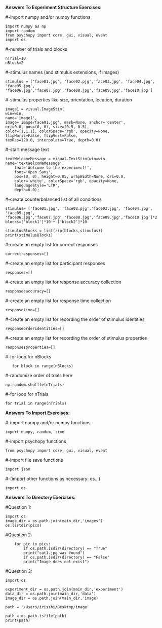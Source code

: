 **Answers To Experiment Structure Exercises:**

#-import numpy and/or numpy functions 

    import numpy as np 
    import random
    from psychopy import core, gui, visual, event 
    import os
    
#-number of trials and blocks

    nTrial=10
    nBlock=2
       
#-stimulus names (and stimulus extensions, if images)

    stimulus = ['face01.jpg', 'face02.pjg','face03.jpg', 'face04.jpg', 'face05.jpg', 'face06.jpg','face07.jpg','face08.jpg','face09.jpg','face10.jpg']

#-stimulus properties like size, orientation, location, duration

    image1 = visual.ImageStim(
    win=win,
    name='image1', 
    image='image/face01.jpg', mask=None, anchor='center',
    ori=0.0, pos=(0, 0), size=(0.5, 0.5),
    color=[1,1,1], colorSpace='rgb', opacity=None,
    flipHoriz=False, flipVert=False,
    texRes=128.0, interpolate=True, depth=0.0)

#-start message text

    textWelcomeMessage = visual.TextStim(win=win, name='textWelcomeMessage',
        text='Welcome to the experiment!',
        font='Open Sans',
        pos=(0, 0), height=0.05, wrapWidth=None, ori=0.0, 
        color='white', colorSpace='rgb', opacity=None, 
        languageStyle='LTR',
        depth=0.0);
        
#-create counterbalanced list of all conditions

    stimulus= ['face01.jpg', 'face02.pjg','face03.jpg', 'face04.jpg', 'face05.jpg', 'face06.jpg','face07.jpg','face08.jpg','face09.jpg','face10.jpg']*2
    blocks=['block1']*10 + ['block2']*10

    stimulusBlocks = list(zip(blocks,stimulus))
    print(stimulusBlocks)
    
#-create an empty list for correct responses

    correctresponses=[]

#-create an empty list for participant responses

    responses=[]

#-create an empty list for response accuracy collection

    responsesaccuracy=[]

#-create an empty list for response time collection

    responsetime=[]

#-create an empty list for recording the order of stimulus identities

    responseorderidentities=[]

#-create an empty list for recording the order of stimulus properties

    responsesproperties=[]

#-for loop for nBlocks
    
       for block in range(nBlocks)

#-randomize order of trials here

    np.random.shuffle(nTrials)
   
#-for loop for nTrials

    for trial in range(nTrials)

**Answers To Import Exercises:**

#-import numpy and/or numpy functions 

    import numpy, random, time

#-import psychopy functions 

    from psychopy import core, gui, visual, event

#-import file save functions  

    import json

#-(import other functions as necessary: os...)

    import os
    
**Answers To Directory Exercises:**    

#Question 1:     
  
    import os
    image_dir = os.path.join(main_dir,'images')
    os.listdir(pics)
     
#Question 2:

        for pic in pics:
            if os.path.isdir(directory) == "True"
            print("cat1.jpg was found")
            if os.path.isdir(directory) == "False"
            print("Image does not exist")
            
#Question 3:

    import os

    experiment_dir = os.path.join(main_dir,'experiment')
    data_dir = os.path.join(main_dir,'data')
    image_dir = os.path.join(main_dir,'image)

    path = '/Users/irisshi/Desktop/image'

    path = os.path.isfile(path)
    print(path)
